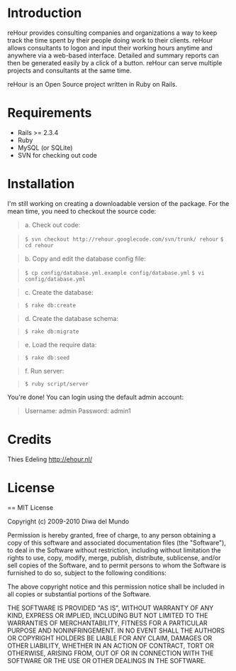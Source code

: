 # Introduction #

reHour provides consulting companies and organizations a way to keep track the time spent by their people doing work to their clients. reHour allows consultants to logon and input their working hours anytime and anywhere via a web-based interface. Detailed and summary reports can then be generated easily by a click of a button. reHour can serve multiple projects and consultants at the same time.

reHour is an Open Source project written in Ruby on Rails.

# Requirements #

  * Rails >= 2.3.4
  * Ruby
  * MySQL (or SQLite)
  * SVN for checking out code

# Installation #

I'm still working on creating a downloadable version of the package. For the mean time, you need to checkout the source code:

> a. Check out code:

> `$ svn checkout http://rehour.googlecode.com/svn/trunk/ rehour`
> `$ cd rehour`

> b. Copy and edit the database config file:

> `$ cp config/database.yml.example config/database.yml`
> `$ vi config/database.yml`

> c. Create the database:

> `$ rake db:create`

> d. Create the database schema:

> `$ rake db:migrate`

> e. Load the require data:

> `$ rake db:seed`

> f. Run server:

> `$ ruby script/server`

You're done! You can login using the default admin account:

> Username: admin
> Password: admin1

# Credits #

Thies Edeling
http://ehour.nl/

# License #

== MIT License

Copyright (c) 2009-2010 Diwa del Mundo

Permission is hereby granted, free of charge, to any person
obtaining a copy of this software and associated documentation
files (the "Software"), to deal in the Software without
restriction, including without limitation the rights to use,
copy, modify, merge, publish, distribute, sublicense, and/or sell
copies of the Software, and to permit persons to whom the
Software is furnished to do so, subject to the following
conditions:

The above copyright notice and this permission notice shall be
included in all copies or substantial portions of the Software.

THE SOFTWARE IS PROVIDED "AS IS", WITHOUT WARRANTY OF ANY KIND,
EXPRESS OR IMPLIED, INCLUDING BUT NOT LIMITED TO THE WARRANTIES
OF MERCHANTABILITY, FITNESS FOR A PARTICULAR PURPOSE AND
NONINFRINGEMENT. IN NO EVENT SHALL THE AUTHORS OR COPYRIGHT
HOLDERS BE LIABLE FOR ANY CLAIM, DAMAGES OR OTHER LIABILITY,
WHETHER IN AN ACTION OF CONTRACT, TORT OR OTHERWISE, ARISING
FROM, OUT OF OR IN CONNECTION WITH THE SOFTWARE OR THE USE OR
OTHER DEALINGS IN THE SOFTWARE.